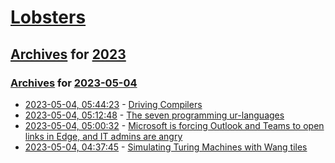 # [Lobsters](../../../README.md)

## [Archives](../../index.md) for [2023](../index.md)

### [Archives](../../index.md) for [2023-05-04](index.md)

* [2023-05-04, 05:44:23](https://lobste.rs/s/fzkwco/driving_compilers) - [Driving Compilers](https://fabiensanglard.net/dc/index.php)
* [2023-05-04, 05:12:48](https://lobste.rs/s/2ep6mu/seven_programming_ur_languages) - [The seven programming ur-languages](https://madhadron.com/programming/seven_ur_languages.html)
* [2023-05-04, 05:00:32](https://lobste.rs/s/xlkv9i/microsoft_is_forcing_outlook_teams_open) - [Microsoft is forcing Outlook and Teams to open links in Edge, and IT admins are angry](https://www.theverge.com/2023/5/3/23709297/microsoft-edge-force-outlook-teams-web-links-open)
* [2023-05-04, 04:37:45](https://lobste.rs/s/xzqg2q/simulating_turing_machines_with_wang) - [Simulating Turing Machines with Wang tiles](https://seriot.ch/projects/simulating_turing_machines_with_wang_tiles.html)
